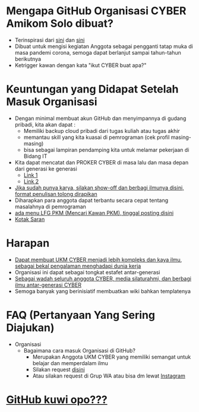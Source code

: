 # Mengapa GitHub Organisasi CYBER Amikom Solo dibuat?
- Terinspirasi dari [sini](https://github.com/sandhikagalih/project-kalian) dan [sini](https://github.com/bebasid/bebasid/blob/master/README.md)
- Dibuat untuk mengisi kegiatan Anggota sebagai pengganti tatap muka di masa pandemi corona, semoga dapat berlanjut sampai tahun-tahun berikutnya
- Ketrigger kawan dengan kata "ikut CYBER buat apa?"


# Keuntungan yang Didapat Setelah Masuk Organisasi
- Dengan minimal membuat akun GitHub dan menyimpannya di gudang pribadi, kita akan dapat : 
  - Memiliki backup cloud pribadi dari tugas kuliah atau tugas akhir
  - memantau skill yang kita kuasai di pemrograman (cek profil masing-masing)
  - bisa sebagai lampiran pendamping kita untuk melamar pekerjaan di Bidang IT
- Kita dapat mencatat dan PROKER CYBER di masa lalu dan masa depan dari generasi ke generasi
  - [Link 1](https://github.com/UKM-CYBER-Amikom-Solo/PROKER-Tahunan-UKM-CYBER-Amikom-Solo)
  - [Link 2](https://github.com/orgs/UKM-CYBER-Amikom-Solo/projects/2)
- [Jika sudah punya karya, silakan show-off dan berbagi ilmunya disini, format penulisan tolong dirapikan](https://github.com/UKM-CYBER-Amikom-Solo/List-Karya-Mahasiswa-Amikom-Solo/blob/main/README.md)
- Diharapkan para anggota dapat terbantu secara cepat tentang masalahnya di pemrograman
- [ada menu LFG PKM (Mencari Kawan PKM), tinggal posting disini](https://github.com/orgs/UKM-CYBER-Amikom-Solo/projects/9)
- [Kotak Saran](https://github.com/orgs/UKM-CYBER-Amikom-Solo/projects/6)

# Harapan
- [Dapat membuat UKM CYBER menjadi lebih kompleks dan kaya ilmu, sebagai bekal pengalaman menghadapi dunia kerja](https://github.com/orgs/UKM-CYBER-Amikom-Solo/projects/8)
- Organisasi ini dapat sebagai tongkat estafet antar-generasi
- [Sebagai wadah seluruh anggota CYBER, media silaturahmi, dan berbagi ilmu antar-generasi CYBER](https://github.com/UKM-CYBER-Amikom-Solo/Daftar-Angkatan-CYBER)
- Semoga banyak yang berinisiatif membuatkan wiki bahkan templatenya

# FAQ (Pertanyaan Yang Sering Diajukan)
  - Organisasi
    - Bagaimana cara masuk Organisasi di GitHub?
      - Merupakan Anggota UKM CYBER yang memiliki semangat untuk belajar dan memperdalam ilmu
      - Silakan request [disini](https://github.com/UKM-CYBER-Amikom-Solo/FAQ/discussions/1)
      - Atau silakan request di Grup WA atau bisa dm lewat [Instagram](https://www.instagram.com/cyber.amikom/)

     
# [GitHub kuwi opo???](https://github.com/UKM-CYBER-Amikom-Solo/Belajar-GitHub/blob/main/README.md)

